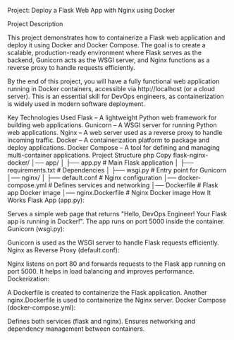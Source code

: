 Project: Deploy a Flask Web App with Nginx using Docker


Project Description


This project demonstrates how to containerize a Flask web application and deploy it using Docker and Docker Compose. The goal is to create a scalable, production-ready environment where Flask serves as the backend, Gunicorn acts as the WSGI server, and Nginx functions as a reverse proxy to handle requests efficiently.

By the end of this project, you will have a fully functional web application running in Docker containers, accessible via http://localhost (or a cloud server). This is an essential skill for DevOps engineers, as containerization is widely used in modern software deployment.

Key Technologies Used
Flask – A lightweight Python web framework for building web applications.
Gunicorn – A WSGI server for running Python web applications.
Nginx – A web server used as a reverse proxy to handle incoming traffic.
Docker – A containerization platform to package and deploy applications.
Docker Compose – A tool for defining and managing multi-container applications.
Project Structure
php
Copy
flask-nginx-docker/
│── app/
│   ├── app.py            # Main Flask application
│   ├── requirements.txt   # Dependencies
│   ├── wsgi.py           # Entry point for Gunicorn
│── nginx/
│   ├── default.conf      # Nginx configuration
│── docker-compose.yml    # Defines services and networking
│── Dockerfile            # Flask app Docker image
│── nginx.Dockerfile      # Nginx Docker image
How It Works
Flask App (app.py):

Serves a simple web page that returns "Hello, DevOps Engineer! Your Flask app is running in Docker!".
The app runs on port 5000 inside the container.
Gunicorn (wsgi.py):

Gunicorn is used as the WSGI server to handle Flask requests efficiently.
Nginx as Reverse Proxy (default.conf):

Nginx listens on port 80 and forwards requests to the Flask app running on port 5000.
It helps in load balancing and improves performance.
Dockerization:

A Dockerfile is created to containerize the Flask application.
Another nginx.Dockerfile is used to containerize the Nginx server.
Docker Compose (docker-compose.yml):

Defines both services (flask and nginx).
Ensures networking and dependency management between containers.
